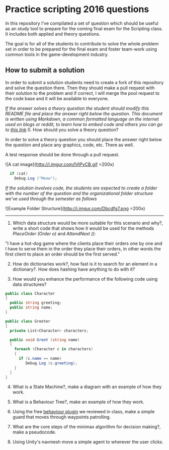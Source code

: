 # Practice scripting 2016 questions
In this repository I've compilated a set of question which should be useful as an study tool to prepare for the coming final exam for the Scripting class. It includes both applied and theory questions.

The goal is for all of the students to contribute to solve the whole problem set in order to be prepared for the final exam and foster team-work using common tools in the game-development industry.

## How to submit a solution
In order to submit a solution students need to create a fork of this repository and solve the question there. Then they should make a pull request with their solution to the problem and if correct, I will merge the pool request to the code base and it will be available to everyone.

*If the answer solves a theory question the student should modify this README file and place the answer right below the question. This document is written using Markdown, a common formatted language on the internet used on blogs or reddit, to learn how to embed code and others you can go to [this link](https://daringfireball.net/projects/markdown/syntax)* 
0. How should you solve a theory question?

In order to solve a theory question you should place the answer right below the question and place any graphics, code, etc. There as well.

A test response should be done through a pull request.

![A cat image](http://i.imgur.com/lVlPvCB.gif =200x)

```c#
  if (cat)
    Debug.Log ("Meow");
```

*If the solution involves code, the students are expected to create a folder with the number of the question and the organizational folder structure we've used through the semester as follows*

![Example Folder Structure](http://i.imgur.com/Dbcdfg7.png =200x)

------------------------------------------------------

1. Which data structure would be more suitable for this scenario and why?, write a short code that shows how it would be used for the methods *PlaceOrder (Order o)* and *AttendNext ()*:

  "I have a hot-dog game where the clients place their orders one by one and I have to serve them in the order they place    their orders, in other words the first client to place an order should be the first served."

2. How do dictionaries work?, how fast is it to search for an element in a dictionary?. How does hashing have anything to do with it?

3. How would you enhance the performance of the following code using data structures?

  ```c#
  public class Character
  {
    public string greeting;
    public string name;
  }

  public class Greeter
  {
    private List<Character> characters;

    public void Greet (string name)
    {
      foreach (Character c in characters)
      {
        if (c.name == name)
           Debug.Log (c.greeting);
      }
    }
  }
  ```
4. What is a State Machine?, make a diagram with an example of how they work.

5. What is a Behaviour Tree?, make an example of how they work.

6. Using the free [behaviour plugin](https://www.assetstore.unity3d.com/en/#!/content/20280) we reviewed in class, make a simple guard that moves through waypoints patrolling.

7. What are the core steps of the minimax algorithm for decision making?, make a pseudocode.

8. Using Unity's navmesh move a simple agent to wherever the user clicks.


